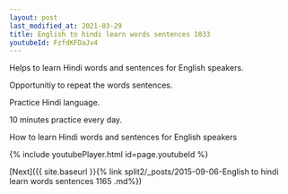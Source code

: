```yaml
---
layout: post
last_modified_at: 2021-03-29
title: English to hindi learn words sentences 1033 
youtubeId: FzfdKFDaJv4
---
```

 
 
Helps to learn Hindi words and sentences for English speakers.

Opportunitiy to repeat the words sentences. 

Practice Hindi language. 
 
10 minutes practice every day. 
 
How to learn Hindi words and sentences for English speakers 
 
{% include youtubePlayer.html id=page.youtubeId %}
 
 
[Next]({{ site.baseurl }}{% link  split2/_posts/2015-09-06-English to hindi learn words sentences 1165 .md%})
 

